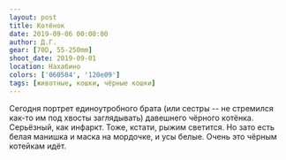 ```yaml
---
layout: post
title: Котёнок
date: 2019-09-06 00:00:00
author: Д.Г.
gear: [70D, 55-250mm]
shoot_date: 2019-09-01
location: Нахабино
colors: ['060504', '120e09']
tags: [животные, кошки, чёрные кошки]
---
```

Сегодня портрет единоутробного брата (или сестры -- не стремился как-то им под хвосты заглядывать) давешнего чёрного котёнка. Серьёзный, как инфаркт. Тоже, кстати, рыжим светится. Но зато есть белая манишка и маска на мордочке, и усы белые. Очень это чёрным котейкам идёт.
